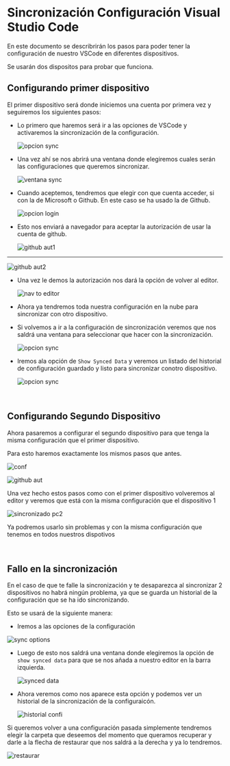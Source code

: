 # Sincronización Configuración Visual Studio Code

En este documento se describrirán los pasos para poder tener la configuración de nuestro VSCode en diferentes dispositivos.

Se usarán dos dispositos para probar que funciona.

## Configurando primer dispositivo

El primer dispositivo será donde iniciemos una cuenta por primera vez y seguiremos los siguientes pasos:

- Lo primero que haremos será ir a las opciones de VSCode y activaremos la sincronización de la configuración.

  ![opcion sync](./img/1.png)

- Una vez ahí se nos abrirá una ventana donde elegiremos cuales serán las configuraciones que queremos sincronizar.

  ![ventana sync](./img/2.png)

- Cuando aceptemos, tendremos que elegir con que cuenta acceder, si con la de Microsoft o Github. En este caso se ha usado la de Github.

  ![opcion login](./img/3.png)

- Esto nos enviará a navegador para aceptar la autorización de usar la cuenta de github.

  ![github aut1](./img/4.png)

___

  ![github aut2](./img/5.png)

- Una vez le demos la autorización nos dará la opción de volver al editor.

  ![nav to editor](./img/6.png)

- Ahora ya tendremos toda nuestra configuración en la nube para sincronizar con otro dispositivo.

- Si volvemos a ir a la configuración de sincronización veremos que nos saldrá una ventana para seleccionar que hacer con la sincronización.

  ![opcion sync](./img/1.png)


- Iremos ala opción de `Show Synced Data` y veremos un listado del historial de configuración guardado y listo para sincronizar conotro dispositivo.

  ![opcion sync](./img/7.png)


<br>

## Configurando Segundo Dispositivo

Ahora pasaremos a configurar el segundo dispositivo para que tenga la misma configuración que el primer dispositivo.

Para esto haremos exactamente los mismos pasos que antes.

![conf](./img/8.png)

![github aut](./img/9.png)

Una vez hecho estos pasos como con el primer dispositivo volveremos al editor y veremos que está con la misma configuración que el dispositivo 1

![sincronizado pc2](./img/10.png)

Ya podremos usarlo sin problemas y con la misma configuración que tenemos en todos nuestros dispotivos

<br>

## Fallo en la sincronización

En el caso de que te falle la sincronización y te desaparezca al sincronizar 2 dispositivos no habrá ningún problema, ya que se guarda un historial de la configuración que se ha ido sincronizando.

Esto se usará de la siguiente manera:

- Iremos a las opciones de la configuración

 ![sync options](./img/11.png)

- Luego de esto nos saldrá una ventana donde elegiremos la opción de `show synced data` para que se nos añada a nuestro editor en la barra izquierda.

  ![synced data](./img/12.png)

- Ahora veremos como nos aparece esta opción y podemos ver un historial de la sincronización de la configuraicón.

  ![historial confi](./img/13.png)

Si queremos volver a una configuración pasada simplemente tendremos elegir la carpeta que deseemos del momento que queramos recuperar y darle a la flecha de restaurar que nos saldrá a la derecha y ya lo tendremos.

  ![restaurar](./img/14.png)
